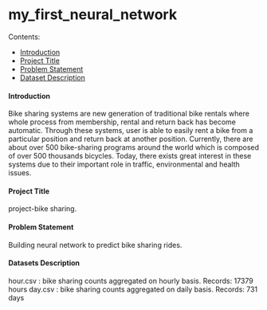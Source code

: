 # my_first_neural_network

Contents:
 - [Introduction](#Introduction)
 - [ Project Title](#Project_Title)
 - [Problem Statement](#Problem-Statement)
 - [Dataset Description](#Dataset-Description)
 
 
 #### Introduction
Bike sharing systems are new generation of traditional bike rentals where whole process from membership, rental and return 
back has become automatic. Through these systems, user is able to easily rent a bike from a particular position and return 
back at another position. Currently, there are about over 500 bike-sharing programs around the world which is composed of 
over 500 thousands bicycles. Today, there exists great interest in these systems due to their important role in traffic, 
environmental and health issues. 

#### Project Title
project-bike sharing.

#### Problem Statement
Building neural network to predict bike sharing rides.

#### Datasets Description
hour.csv : bike sharing counts aggregated on hourly basis. Records: 17379 hours
 day.csv : bike sharing counts aggregated on daily basis. Records: 731 days
